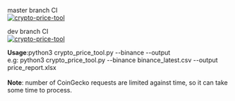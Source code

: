 master branch CI\
[![crypto-price-tool](https://github.com/rogerkupari/crypto-price-tool/actions/workflows/python-app.yml/badge.svg?branch=master&event=push)](https://github.com/rogerkupari/crypto-price-tool/actions/workflows/python-app.yml)

dev branch CI\
[![crypto-price-tool](https://github.com/rogerkupari/crypto-price-tool/actions/workflows/python-app.yml/badge.svg?branch=dev&event=push)](https://github.com/rogerkupari/crypto-price-tool/actions/workflows/python-app.yml)


**Usage**:python3 crypto_price_tool.py --binance <path to binance account report> --output <path to output file> \
e.g: python3 crypto_price_tool.py --binance binance_latest.csv --output price_report.xlsx \
\
**Note**: number of CoinGecko requests are limited against time, so it can take some time to process.
